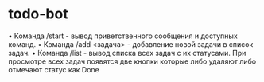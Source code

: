 # todo-bot

 • Команда /start - вывод приветственного сообщения и доступных команд. 
 • Команда /add <задача> - добавление новой задачи в список задач.
 • Команда /list - вывод списка всех задач с их статусами. 
  При просмотре всех задач появятся две кнопки которые либо удаляют либо отмечают статус как Done

